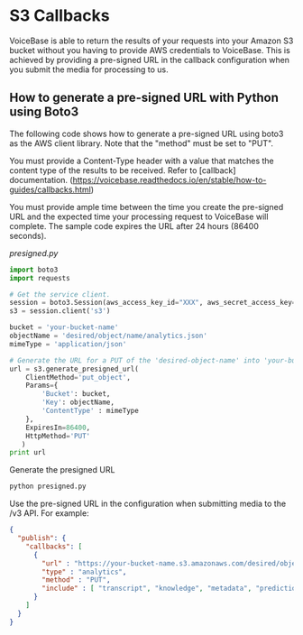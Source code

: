 # S3 Callbacks

VoiceBase is able to return the results of your requests into your Amazon S3 bucket
without you having to provide AWS credentials to VoiceBase. This is achieved
by providing a pre-signed URL in the callback configuration when you submit the
media for processing to us.



## How to generate a pre-signed URL with Python using Boto3

The following code shows how to generate a pre-signed URL using boto3 as the AWS client library.
Note that the "method" must be set to "PUT".

You must provide a Content-Type header with a value that matches the content type of the results
to be received. Refer to [callback] documentation. (https://voicebase.readthedocs.io/en/stable/how-to-guides/callbacks.html)

You must provide ample time between the time you create the
pre-signed URL and the expected time your processing request to VoiceBase will complete.  The
sample code expires the URL after 24 hours (86400 seconds).

_presigned.py_
```python
import boto3
import requests

# Get the service client.
session = boto3.Session(aws_access_key_id="XXX", aws_secret_access_key="XXX")
s3 = session.client('s3')

bucket = 'your-bucket-name'
objectName = 'desired/object/name/analytics.json'
mimeType = 'application/json'

# Generate the URL for a PUT of the 'desired-object-name' into 'your-bucket-name'
url = s3.generate_presigned_url(
    ClientMethod='put_object',
    Params={
        'Bucket': bucket,
        'Key': objectName,
        'ContentType' : mimeType
    },
    ExpiresIn=86400,
    HttpMethod='PUT'
   )
print url
```

Generate the presigned URL
```bash
python presigned.py
```

Use the pre-signed URL in the configuration when submitting media to the /v3 API. For example:

```json
{
  "publish": {
    "callbacks": [
      {
        "url" : "https://your-bucket-name.s3.amazonaws.com/desired/object/name/analytics.json?AWSAccessKeyId=AKIAJV3H7XSCGJXMUGGA&content-type=application%2Fjson&Expires=1499476130&Signature=UwcWOfLWLpvtj1LibHd0Na5Fw%2FM%3D",
        "type" : "analytics",
        "method" : "PUT",
        "include" : [ "transcript", "knowledge", "metadata", "prediction", "streams" ]
      }
    ]
  }
}
```
